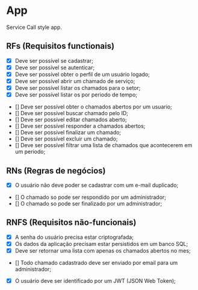 # App
Service Call style app.

## RFs (Requisitos functionais)

- [x] Deve ser possível se cadastrar;
- [x] Deve ser possível se autenticar;
- [x] Deve ser possível obter o perfil de um usuário logado;
- [x] Deve ser possível abrir um chamado de serviço;
- [x] Deve ser possível listar os chamados para o setor;
- [x] Deve ser possível listar os por periodo de tempo;
- [] Deve ser possível obter o chamados abertos por um usuario;
- [] Deve ser possível buscar chamado pelo ID;
- [] Deve ser possível editar chamados aberto;
- [] Deve ser possível responder a chamados abertos;
- [] Deve ser possível finalizar um chamado;
- [] Deve ser possível excluir um chamado;
- [] Deve ser possível filtrar uma lista de chamados que acontecerem em um periodo; 

## RNs (Regras de negócios)
- [x] O usuário não deve poder se cadastrar com um e-mail duplicado;
- [] O chamado so pode ser respondido por um administrador;
- [] O chamado so pode ser finalizado por um administrador;

## RNFS (Requisitos não-funcionais)
- [x] A senha do usuário precisa estar criptografada;
- [x] Os dados da aplicação precisam estar persistidos em um banco SQL;
- [x] Deve ser retornar uma lista com apenas os chamados abertos no mes;
- [] Todo chamado cadastrado deve ser enviado por email para um administrador;
- [x] O usuário deve ser identificado por um JWT (JSON Web Token);